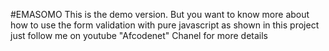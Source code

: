 #EMASOMO
This is the demo version. But you want to know more about how to use 
the form validation with pure javascript as shown in this project
just follow me on youtube "Afcodenet" Chanel for more details